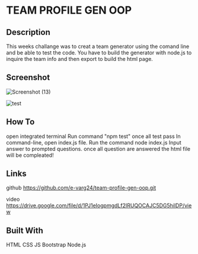 # TEAM PROFILE GEN OOP

## Description

This weeks challange was to creat a team generator using the comand line and be able to test the code.
You have to build the generator with node.js to inquire the team info and then export to build the html page.

## Screenshot
![Screenshot (13)](https://user-images.githubusercontent.com/116539782/215680796-52d49de9-7bc0-4cc1-860d-f80dbe871ab3.png)

![test](https://user-images.githubusercontent.com/116539782/215680820-c6e1cd37-97eb-420f-bc5e-7d2263ba430c.png)

## How To
open integrated terminal
Run command "npm test"
once all test pass
In command-line, open index.js file.
Run the command
node index.js
Input answer to prompted questions.
once all question are answered the html file will be compleated!

## Links

github https://github.com/e-varg24/team-profile-gen-oop.git

video  https://drive.google.com/file/d/1PJ1eIogpmgdLf2IRUQOCAJC5DG5hilDP/view

## Built With

HTML
CSS
JS
Bootstrap
Node.js

